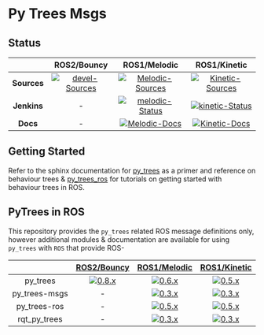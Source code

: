# Py Trees Msgs

## Status

| | ROS2/Bouncy | ROS1/Melodic | ROS1/Kinetic |
|:---:|:---:|:---:|:---:|
| **Sources** | [![devel-Sources][devel-sources-image]][devel-sources] | [![Melodic-Sources][melodic-sources-image]][melodic-sources] | [![Kinetic-Sources][kinetic-sources-image]][kinetic-sources] |
| **Jenkins** | - | [![melodic-Status][melodic-build-status-image]][melodic-build-status] | [![kinetic-Status][kinetic-build-status-image]][kinetic-build-status] | |
| **Docs** | - | [![Melodic-Docs][melodic-docs-image]][melodic-docs] | [![Kinetic-Docs][kinetic-docs-image]][kinetic-docs] | |

[license-image]: https://img.shields.io/badge/License-BSD%203--Clause-orange.svg?style=plastic
[license]: LICENSE

[devel-sources-image]: http://img.shields.io/badge/sources-devel-blue.svg?style=plastic
[melodic-sources-image]: http://img.shields.io/badge/sources-0.3.x-blue.svg?style=plastic
[kinetic-sources-image]: http://img.shields.io/badge/sources-0.3.x-blue.svg?style=plastic

[devel-sources]: https://github.com/stonier/py_trees_msgs/tree/devel
[melodic-sources]: https://github.com/stonier/py_trees_msgs/tree/release/0.3-melodic
[kinetic-sources]: https://github.com/stonier/py_trees_msgs/tree/release/0.3-kinetic

[devel-build-status-image]: http://build.ros.org/job/Mbin_uB64__py_trees__ubuntu_bionic_amd64__binary/badge/icon?style=plastic
[devel-build-status]: https://circleci.com/gh/stonier/py_trees/tree/devel
[bouncy-build-status-image]: http://build.ros.org/job/Mbin_uB64__py_trees__ubuntu_bionic_amd64__binary/badge/icon?style=plastic
[bouncy-build-status]: http://build.ros.org/job/Mbin_uX64__py_trees__ubuntu_bionic_amd64__binary
[melodic-build-status-image]: http://build.ros.org/job/Mbin_uB64__py_trees_msgs__ubuntu_bionic_amd64__binary/badge/icon?style=plastic
[melodic-build-status]: http://build.ros.org/job/Mbin_uB64__py_trees_msgs__ubuntu_bionic_amd64__binary
[kinetic-build-status-image]: http://build.ros.org/job/Kbin_uX64__py_trees_msgs__ubuntu_xenial_amd64__binary/badge/icon?style=plastic
[kinetic-build-status]: http://build.ros.org/job/Kbin_uX64__py_trees_msgs__ubuntu_xenial_amd64__binary

[devel-docs-image]: https://readthedocs.org/projects/py-trees/badge/?version=devel&style=plastic
[devel-docs]: http://py-trees.readthedocs.io/
[bouncy-docs-image]: https://readthedocs.org/projects/py-trees/badge/?version=release-0.5.x&style=plastic
[bouncy-docs]: http://py-trees.readthedocs.io/en/release-0.5.x/
[melodic-docs-image]: http://build.ros.org/job/Mdoc__py_trees_msgs__ubuntu_bionic_amd64/badge/icon?style=plastic
[melodic-docs]: http://build.ros.org/job/Mdoc__py_trees_msgs__ubuntu_bionic_amd64
[kinetic-docs-image]: http://build.ros.org/job/Kdoc__py_trees_msgs__ubuntu_xenial_amd64/badge/icon?style=plastic
[kinetic-docs]: http://build.ros.org/job/Kdoc__py_trees_msgs__ubuntu_xenial_amd64


## Getting Started

Refer to the sphinx documentation for [py_trees](http://py-trees.readthedocs.io/en/devel/) as a primer and reference on behaviour trees & [py_trees_ros](https://stonier.github.io/py_trees_ros/) for tutorials on getting started with behaviour trees in ROS.

## PyTrees in ROS

This repository provides the `py_trees` related ROS message definitions only, however additional modules & documentation are available for using `py_trees` with `ROS` that provide ROS-

| | [ROS2/Bouncy][bouncy-repository] | [ROS1/Melodic][melodic-repository] | [ROS1/Kinetic][kinetic-repository] |
|:---:|:---:|:---:|:---:|
| py_trees | [![0.8.x][0.8.x-sources-image]][py-trees-0.8.x] | [![0.6.x][0.6.x-sources-image]][py-trees-0.6.x] | [![0.5.x][0.5.x-sources-image]][py-trees-0.5.x] |
| py_trees-msgs | - | [![0.3.x][0.3.x-sources-image]][py-trees-msgs-melodic] | [![0.3.x][0.3.x-sources-image]][py-trees-msgs-kinetic] |
| py_trees-ros | - | [![0.5.x][0.5.x-sources-image]][py-trees-ros-melodic] | [![0.5.x][0.5.x-sources-image]][py-trees-ros-kinetic] |
| rqt_py_trees | - | [![0.3.x][0.3.x-sources-image]][rqt-py-trees-melodic] | [![0.3.x][0.3.x-sources-image]][rqt-py-trees-kinetic] |

[0.8.x-sources-image]: http://img.shields.io/badge/sources-0.8.x-blue.svg?style=plastic
[0.7.x-sources-image]: http://img.shields.io/badge/sources-0.7.x-blue.svg?style=plastic
[0.6.x-sources-image]: http://img.shields.io/badge/sources-0.6.x-blue.svg?style=plastic
[0.5.x-sources-image]: http://img.shields.io/badge/sources-0.5.x-blue.svg?style=plastic
[0.4.x-sources-image]: http://img.shields.io/badge/sources-0.4.x-blue.svg?style=plastic
[0.3.x-sources-image]: http://img.shields.io/badge/sources-0.3.x-blue.svg?style=plastic

[bouncy-repository]: http://repo.ros2.org/status_page/ros_bouncy_default.html?q=py_trees
[melodic-repository]: http://repositories.ros.org/status_page/ros_melodic_default.html?q=py_trees
[kinetic-repository]: http://repositories.ros.org/status_page/ros_kinetic_default.html?q=py_trees

[py-trees-0.8.x]: https://github.com/stonier/py_trees/tree/release/0.8.x
[py-trees-0.7.x]: https://github.com/stonier/py_trees/tree/release/0.7.x
[py-trees-0.6.x]: https://github.com/stonier/py_trees/tree/release/0.6.x
[py-trees-0.5.x]: https://github.com/stonier/py_trees/tree/release/0.5.x
[py-trees-msgs-kinetic]: https://github.com/stonier/py_trees_msgs/tree/release/0.3-kinetic
[py-trees-msgs-melodic]: https://github.com/stonier/py_trees_msgs/tree/release/0.3-melodic
[py-trees-ros-kinetic]: https://github.com/stonier/py_trees_ros/tree/release/0.5-kinetic
[py-trees-ros-melodic]: https://github.com/stonier/py_trees_ros/tree/release/0.5-melodic
[rqt-py-trees-kinetic]: https://github.com/stonier/rqt_py_trees/tree/release/0.3-kinetic
[rqt-py-trees-melodic]: https://github.com/stonier/rqt_py_trees/tree/release/0.3-melodic
